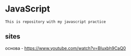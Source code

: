 # JavaScript
```
This is repository with my javascript practice
```
## sites

основа - https://www.youtube.com/watch?v=Bluxbh9CaQ0
